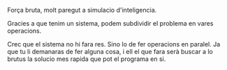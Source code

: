 Força bruta, molt paregut a simulacio d'inteligencia.

Gracies a que tenim un sistema, podem subdividir el problema en vares operacions.

Crec que el sistema no hi fara res. Sino lo de fer operacions en paralel.
Ja que tu li demanaras de fer alguna cosa, i ell el que fara serà buscar a lo brutus la solucio mes rapida que pot el programa en si.
